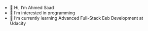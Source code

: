 - 👋 Hi, I’m Ahmed Saad
- 👀 I’m interested in programming
- 🌱 I’m currently learning Advanced Full-Stack Eeb Development at Udacity


<!---
Ahmed-ELking/Ahmed-ELking is a ✨ special ✨ repository because its `README.md` (this file) appears on your GitHub profile.
You can click the Preview link to take a look at your changes.
--->
